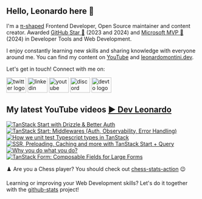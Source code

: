## Hello, Leonardo here 👋

I'm a [π-shaped](https://youtu.be/Dje_jaiMnYg) Frontend Developer, Open Source maintainer and content creator. Awarded [GitHub Star 🌟](https://stars.github.com/profiles/Balastrong/) (2023 and 2024) and [Microsoft MVP 🔷](https://mvp.microsoft.com/en-US/mvp/profile/51d820c5-949f-4961-aec5-09e34035cb24) (2024) in Developer Tools and Web Development.

I enjoy constantly learning new skills and sharing knowledge with everyone around me. You can find my content on [YouTube](https://www.youtube.com/c/DevLeonardo?sub_confirmation=1) and [leonardomontini.dev](https://leonardomontini.dev).

Let's get in touch! Connect with me on:

<div align="left">
  <a href="https://twitter.com/Balastrong" target="_blank"><img src="https://raw.githubusercontent.com/maurodesouza/profile-readme-generator/master/src/assets/icons/social/twitter/default.svg" width="52" height="40" alt="twitter logo" /></a>
  <a href="https://www.linkedin.com/in/leonardo-montini/" target="_blank"><img src="https://raw.githubusercontent.com/maurodesouza/profile-readme-generator/master/src/assets/icons/social/linkedin/default.svg" width="52" height="40" alt="linkedin logo" /></a>
  <a href="https://www.youtube.com/c/DevLeonardo?sub_confirmation=1" target="_blank"><img src="https://raw.githubusercontent.com/maurodesouza/profile-readme-generator/master/src/assets/icons/social/youtube/default.svg" width="52" height="40" alt="youtube logo" /></a>
  <a href="https://discord.gg/bqwyEa6We6" target="_blank"><img src="https://raw.githubusercontent.com/maurodesouza/profile-readme-generator/master/src/assets/icons/social/discord/default.svg" width="52" height="40" alt="discord logo" /></a>
  <a href="https://dev.to/balastrong" target="_blank"><img src="https://raw.githubusercontent.com/maurodesouza/profile-readme-generator/master/src/assets/icons/social/devto/default.svg" width="52" height="40" alt="devto logo" /></a>
</div>

## My latest YouTube videos [▶️ Dev Leonardo](https://www.youtube.com/@DevLeonardo?sub_confirmation=1)

<!-- BEGIN YOUTUBE-CARDS -->
[![TanStack Start with Drizzle & Better Auth](https://ytcards.demolab.com/?id=o1l_jL_g9tw&title=TanStack+Start+with+Drizzle+%26+Better+Auth&lang=en&timestamp=1748257288&background_color=%230d1117&title_color=%23ffffff&stats_color=%23dedede&max_title_lines=1&width=250&border_radius=5&duration=724 "TanStack Start with Drizzle & Better Auth")](https://www.youtube.com/watch?v=o1l_jL_g9tw)
[![TanStack Start: Middlewares (Auth, Observability, Error Handling)](https://ytcards.demolab.com/?id=L1j7NQGsy0c&title=TanStack+Start%3A+Middlewares+%28Auth%2C+Observability%2C+Error+Handling%29&lang=en&timestamp=1747141209&background_color=%230d1117&title_color=%23ffffff&stats_color=%23dedede&max_title_lines=1&width=250&border_radius=5&duration=395 "TanStack Start: Middlewares (Auth, Observability, Error Handling)")](https://www.youtube.com/watch?v=L1j7NQGsy0c)
[![How we unit test Typescript types in TanStack](https://ytcards.demolab.com/?id=pKvebYHH3x4&title=How+we+unit+test+Typescript+types+in+TanStack&lang=en&timestamp=1746529280&background_color=%230d1117&title_color=%23ffffff&stats_color=%23dedede&max_title_lines=1&width=250&border_radius=5&duration=397 "How we unit test Typescript types in TanStack")](https://www.youtube.com/watch?v=pKvebYHH3x4)
[![SSR, Preloading, Caching and more with TanStack Start + Query](https://ytcards.demolab.com/?id=kgw83CziJgM&title=SSR%2C+Preloading%2C+Caching+and+more+with+TanStack+Start+%2B+Query&lang=en&timestamp=1745924473&background_color=%230d1117&title_color=%23ffffff&stats_color=%23dedede&max_title_lines=1&width=250&border_radius=5&duration=332 "SSR, Preloading, Caching and more with TanStack Start + Query")](https://www.youtube.com/watch?v=kgw83CziJgM)
[![Why you do what you do?](https://ytcards.demolab.com/?id=lfa40g-Ld04&title=Why+you+do+what+you+do%3F&lang=en&timestamp=1744545673&background_color=%230d1117&title_color=%23ffffff&stats_color=%23dedede&max_title_lines=1&width=250&border_radius=5&duration=409 "Why you do what you do?")](https://www.youtube.com/watch?v=lfa40g-Ld04)
[![TanStack Form: Composable Fields for Large Forms](https://ytcards.demolab.com/?id=YJ3rW85fnKo&title=TanStack+Form%3A+Composable+Fields+for+Large+Forms&lang=en&timestamp=1742045423&background_color=%230d1117&title_color=%23ffffff&stats_color=%23dedede&max_title_lines=1&width=250&border_radius=5&duration=661 "TanStack Form: Composable Fields for Large Forms")](https://www.youtube.com/watch?v=YJ3rW85fnKo)
<!-- END YOUTUBE-CARDS -->

♟️ Are you a Chess player? You should check out [chess-stats-action](https://github.com/Balastrong/chess-stats-action) 😉

Learning or improving your Web Development skills? Let's do it together with the [github-stats](https://github.com/Balastrong/github-stats) project!
